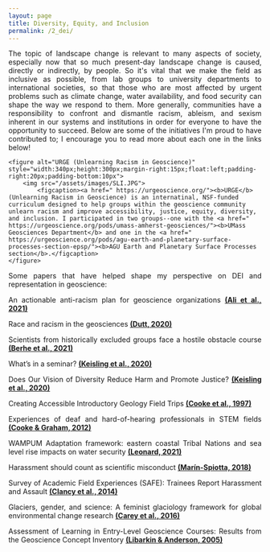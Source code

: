 ```yaml
---
layout: page
title: Diversity, Equity, and Inclusion
permalink: /2_dei/
---
```


<html>
<head>
<style>
</style>
</head>
<body>
	
<p style="text-align:justify">The topic of landscape change is relevant to many aspects of society, especially now that so much present-day landscape change is caused, directly or indirectly, by people. So it's vital that we make the field as inclusive as possible, from lab groups to university departments to international societies, so that those who are most affected by urgent problems such as climate change, water availability, and food security can shape the way  we respond to them. More generally, communities have a responsibility to confront and dismantle racism, ableism, and sexism inherent in our systems and institutions in order for everyone to have the opportunity to succeed. Below are some of the initiatives I'm proud to have contributed to; I encourage you to read more about each one in the links below!
	
	<figure alt="URGE (Unlearning Racism in Geoscience)" style="width:340px;height:300px;margin-right:15px;float:left;padding-right:20px;padding-bottom:10px">
		<img src="/assets/images/SLI.JPG">
			<figcaption><a href=" https://urgeoscience.org/"><b>URGE</b> (Unlearning Racism in Geoscience) is an internatinal, NSF-funded curriculum designed to help groups within the geoscience community unlearn racism and improve accessibility, justice, equity, diversity, and inclusion. I participated in two groups--one with the <a href=" https://urgeoscience.org/pods/umass-amherst-geosciences/"><b>UMass Geosciences Department</b> and one in the <a href=" https://urgeoscience.org/pods/agu-earth-and-planetary-surface-processes-section-epsp/"><b>AGU Earth and Planetary Surface Processes section</b>.</figcaption>
	</figure>
	
</p>

<p style="text-align:justify">Some papers that have helped shape my perspective on DEI and representation in geoscience:
</p>

<p style="text-align:justify">An actionable anti-racism plan for geoscience organizations <a href=" https://www.nature.com/articles/s41467-021-23936-w"><b>(Ali et al., 2021)</b></a>
</p>

<p style="text-align:justify">Race and racism in the geosciences <a href=" https://www.nature.com/articles/s41561-019-0519-z"><b>(Dutt, 2020)</b></a>
</p>

<p style="text-align:justify">Scientists from historically excluded groups face
a hostile obstacle course <a href=" https://www.nature.com/articles/s41561-021-00868-0.pdf"><b>(Berhe et al., 2021) </b></a>
</p>

<p style="text-align:justify">What’s in a seminar? <a href=" https://eos.org/opinions/whats-in-a-seminar"><b>(Keisling et al., 2020)</b></a>
</p>

<p style="text-align:justify">Does Our Vision of Diversity Reduce Harm and Promote Justice? <a href=" https://www.geosociety.org/gsatoday/groundwork/G429GW/GSATG429GW.pdf"><b>(Keisling et al., 2020)</b></a>
</p>

<p style="text-align:justify">Creating Accessible Introductory Geology Field Trips <a href=" https://www.tandfonline.com/doi/pdf/10.5408/1089-9995-45.1.4"><b>(Cooke et al., 1997) </b></a>
</p>

<p style="text-align:justify">Experiences of deaf and hard-of-hearing professionals in STEM fields <a href=" https://www.washington.edu/accesscomputing/sites/default/files/manual-upload/WhitePaper-Final_Gallaudet_Emerging_Sci_2_15_13.pdf"><b>(Cooke & Graham, 2012) </b></a>
</p>

<p style="text-align:justify">WAMPUM Adaptation framework: eastern coastal Tribal Nations and sea level rise impacts on water security <a href=" https://www.tandfonline.com/doi/full/10.1080/17565529.2020.1862739"><b>(Leonard, 2021) </b></a>
</p>

<p style="text-align:justify">Harassment should count as scientific misconduct <a href=" https://www.nature.com/articles/d41586-018-05076-2"><b>(Marín-Spiotta, 2018) </b></a>
</p>

<p style="text-align:justify">Survey of Academic Field Experiences (SAFE): Trainees Report Harassment and Assault <a href=" https://journals.plos.org/plosone/article?id=10.1371/journal.pone.0102172"><b>(Clancy et al., 2014) </b></a>
</p>

<p style="text-align:justify">Glaciers, gender, and science: A feminist glaciology framework for global environmental change research <a href=" https://www.people.iup.edu/rhoch/classpages/thought%20and%20philosophy/Readings/Week7_PostStruct/Prog%20Hum%20Geogr-2016-Carey-0309132515623368.pdf"><b>(Carey et al., 2016) </b></a>
</p>

<p style="text-align:justify">Assessment of Learning in Entry-Level Geoscience Courses: Results from the Geoscience Concept Inventory <a href=" https://www.tandfonline.com/doi/abs/10.5408/1089-9995-53.4.394"><b>(Libarkin & Anderson, 2005) </b></a>
</p>

